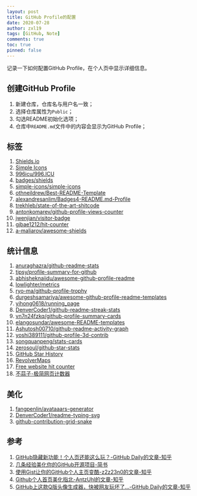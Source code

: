 ```yaml
---
layout: post
title: GitHub Profile的配置
date: 2020-07-28
author: zxl19
tags: [GitHub, Note]
comments: true
toc: true
pinned: false
---
```


记录一下如何配置GitHub Profile，在个人页中显示详细信息。

<!-- more -->

## 创建GitHub Profile

1. 新建仓库，仓库名与用户名一致；
2. 选择仓库属性为`Public`；
3. 勾选README初始化选项；
4. 仓库中`README.md`文件中的内容会显示为GitHub Profile；

## 标签

1. [Shields.io](https://shields.io)
2. [Simple Icons](https://simpleicons.org)
3. [996icu/996.ICU](https://github.com/996icu/996.ICU)
4. [badges/shields](https://github.com/badges/shields)
5. [simple-icons/simple-icons](https://github.com/simple-icons/simple-icons)
6. [othneildrew/Best-README-Template](https://github.com/othneildrew/Best-README-Template)
7. [alexandresanlim/Badges4-README.md-Profile](https://github.com/alexandresanlim/Badges4-README.md-Profile)
8. [trekhleb/state-of-the-art-shitcode](https://github.com/trekhleb/state-of-the-art-shitcode)
9. [antonkomarev/github-profile-views-counter](https://github.com/antonkomarev/github-profile-views-counter)
10. [jwenjian/visitor-badge](https://github.com/jwenjian/visitor-badge)
11. [gjbae1212/hit-counter](https://github.com/gjbae1212/hit-counter)
12. [a-maliarov/awesome-shields](https://github.com/a-maliarov/awesome-shields)

## 统计信息

1. [anuraghazra/github-readme-stats](https://github.com/anuraghazra/github-readme-stats)
2. [tipsy/profile-summary-for-github](https://github.com/tipsy/profile-summary-for-github)
3. [abhisheknaiidu/awesome-github-profile-readme](https://github.com/abhisheknaiidu/awesome-github-profile-readme)
4. [lowlighter/metrics](https://github.com/lowlighter/metrics)
5. [ryo-ma/github-profile-trophy](https://github.com/ryo-ma/github-profile-trophy)
6. [durgeshsamariya/awesome-github-profile-readme-templates](https://github.com/durgeshsamariya/awesome-github-profile-readme-templates)
7. [yihong0618/running_page](https://github.com/yihong0618/running_page)
8. [DenverCoder1/github-readme-streak-stats](https://github.com/DenverCoder1/github-readme-streak-stats)
9. [vn7n24fzkq/github-profile-summary-cards](https://github.com/vn7n24fzkq/github-profile-summary-cards)
10. [elangosundar/awesome-README-templates](https://github.com/elangosundar/awesome-README-templates)
11. [Ashutosh00710/github-readme-activity-graph](https://github.com/Ashutosh00710/github-readme-activity-graph)
12. [yoshi389111/github-profile-3d-contrib](https://github.com/yoshi389111/github-profile-3d-contrib)
13. [songquanpeng/stats-cards](https://github.com/songquanpeng/stats-cards)
14. [zerosoul/github-star-stats](https://github.com/zerosoul/github-star-stats)
15. [GitHub Star History](https://star-history.com)
16. [RevolverMaps](https://www.revolvermaps.com)
17. [Free website hit counter](https://www.free-website-hit-counter.com)
18. [不蒜子-极简网页计数器](http://busuanzi.ibruce.info)

## 美化

1. [fangpenlin/avataaars-generator](https://github.com/fangpenlin/avataaars-generator)
2. [DenverCoder1/readme-typing-svg](https://github.com/DenverCoder1/readme-typing-svg)
3. [github-contribution-grid-snake](https://github.com/marketplace/actions/generate-snake-game-from-github-contribution-grid)

## 参考

1. [GitHub隐藏新功能！个人页还能这么玩？-GitHub Daily的文章-知乎](https://zhuanlan.zhihu.com/p/161029860)
2. [几条经验美化你的GitHub开源项目-简书](https://www.jianshu.com/p/d587b91bacb3)
3. [使用Gist让你的GitHub个人主页变酷-z2z23n0的文章-知乎](https://zhuanlan.zhihu.com/p/146289644)
4. [Github个人首页美化指北-AntzUhl的文章-知乎](https://zhuanlan.zhihu.com/p/265462490)
5. [GitHub上这款Q版头像生成器，快被网友玩坏了...-GitHub Daily的文章-知乎](https://zhuanlan.zhihu.com/p/450978590)
